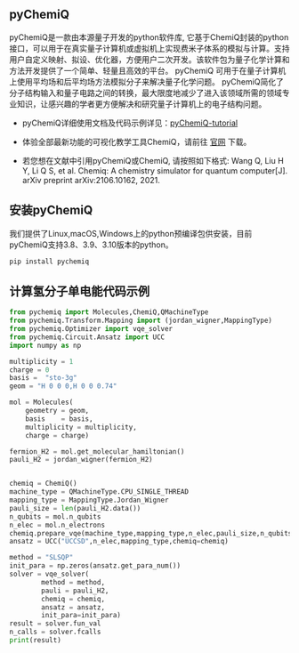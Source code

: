 ## pyChemiQ

pyChemiQ是一款由本源量子开发的python软件库, 它基于ChemiQ封装的python接口，可以用于在真实量子计算机或虚拟机上实现费米子体系的模拟与计算。支持用户自定义映射、拟设、优化器，方便用户二次开发。该软件包为量子化学计算和方法开发提供了一个简单、轻量且高效的平台。 pyChemiQ 可用于在量子计算机上使用平均场和后平均场方法模拟分子来解决量子化学问题。 pyChemiQ简化了分子结构输入和量子电路之间的转换，最大限度地减少了进入该领域所需的领域专业知识，让感兴趣的学者更方便解决和研究量子计算机上的电子结构问题。


- pyChemiQ详细使用文档及代码示例详见：[pyChemiQ-tutorial](https://pychemiq-tutorial.readthedocs.io/en/latest/index.html)

- 体验全部最新功能的可视化教学工具ChemiQ，请前往 [官网](https://qcloud.originqc.com.cn/zh/chemistryIntroduce) 下载。

- 若您想在文献中引用pyChemiQ或ChemiQ, 请按照如下格式: Wang Q, Liu H Y, Li Q S, et al. Chemiq: A chemistry simulator for quantum computer[J]. arXiv preprint arXiv:2106.10162, 2021.


## 安装pyChemiQ

我们提供了Linux,macOS,Windows上的python预编译包供安装，目前pyChemiQ支持3.8、3.9、3.10版本的python。

```python
pip install pychemiq
```


## 计算氢分子单电能代码示例

```python
from pychemiq import Molecules,ChemiQ,QMachineType
from pychemiq.Transform.Mapping import (jordan_wigner,MappingType)
from pychemiq.Optimizer import vqe_solver
from pychemiq.Circuit.Ansatz import UCC
import numpy as np

multiplicity = 1
charge = 0
basis =  "sto-3g"
geom = "H 0 0 0,H 0 0 0.74"

mol = Molecules(
    geometry = geom,
    basis    = basis,
    multiplicity = multiplicity,
    charge = charge)

fermion_H2 = mol.get_molecular_hamiltonian()
pauli_H2 = jordan_wigner(fermion_H2)


chemiq = ChemiQ()
machine_type = QMachineType.CPU_SINGLE_THREAD
mapping_type = MappingType.Jordan_Wigner
pauli_size = len(pauli_H2.data())
n_qubits = mol.n_qubits
n_elec = mol.n_electrons
chemiq.prepare_vqe(machine_type,mapping_type,n_elec,pauli_size,n_qubits)
ansatz = UCC("UCCSD",n_elec,mapping_type,chemiq=chemiq)

method = "SLSQP"
init_para = np.zeros(ansatz.get_para_num())
solver = vqe_solver(
        method = method,
        pauli = pauli_H2,
        chemiq = chemiq,
        ansatz = ansatz,
        init_para=init_para)
result = solver.fun_val
n_calls = solver.fcalls
print(result)
```
